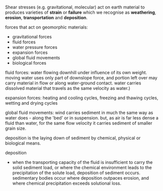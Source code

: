 Shear stresses (e.g. gravitational, molecular) act on earth material to produces varieties of **strain** or **failure** which we recognise as **weathering**, **erosion**, **transportation** and **deposition**.

forces that act on geomorphic materials:
- gravitational forces
- fluid forces
- water pressure forces
- expansion forces
- global fluid movements
- biological forces

fluid forces: water flowing downhill under influence of its own weight. moving water uses only part of downslope force, and portion left over may carry material in flow or along water-ground contact. water carries dissolved material that travels as the same velocity as water.)

expansion forces: heating and cooling cycles, freezing and thawing cycles, wetting and drying cycles

global fluid movements: wind carries sediment in much the same way as water does - along the 'bed' or in suspension. but, as air is far less dense a fluid than water, for the same flow velocity it carries sediment of smaller grain size.

deposition is the laying down of sediment by chemical, physical or biological means.

deposition
- when the transporting capacity of the fluid is insufficient to carry the solid sediment load, or where the chemical environment leads to the precipitation of the solute load, deposition of sediment occurs. sedimentary bodies occur where deposition outpaces erosion, and where chemical precipitation exceeds solutional loss.